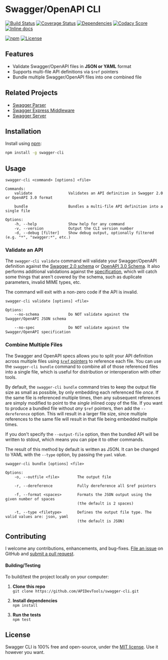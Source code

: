 Swagger/OpenAPI CLI
============================

[![Build Status](https://api.travis-ci.org/APIDevTools/swagger-cli.svg?branch=master)](https://travis-ci.org/APIDevTools/swagger-cli)
[![Coverage Status](https://coveralls.io/repos/github/APIDevTools/swagger-cli/badge.svg?branch=master)](https://coveralls.io/github/APIDevTools/swagger-cli?branch=master)
[![Dependencies](https://david-dm.org/APIDevTools/swagger-cli.svg)](https://david-dm.org/APIDevTools/swagger-cli)
[![Codacy Score](https://api.codacy.com/project/badge/Grade/b20026f43c2d4a149088ba0ad2ab6355)](https://www.codacy.com/public/JamesMessinger/swagger-cli)
[![Inline docs](https://inch-ci.org/github/APIDevTools/swagger-cli.svg?branch=master&style=shields)](https://inch-ci.org/github/APIDevTools/swagger-cli)

[![npm](https://img.shields.io/npm/v/swagger-cli.svg)](https://www.npmjs.com/package/swagger-cli)
[![License](https://img.shields.io/npm/l/swagger-cli.svg)](LICENSE)


Features
--------------------------
- Validate Swagger/OpenAPI files in **JSON or YAML** format
- Supports multi-file API definitions via `$ref` pointers
- Bundle multiple Swagger/OpenAPI files into one combined file


Related Projects
--------------------------
- [Swagger Parser](https://github.com/APIDevTools/swagger-parser)
- [Swagger Express Middleware](https://github.com/APIDevTools/swagger-express-middleware)
- [Swagger Server](https://github.com/APIDevTools/swagger-server)


Installation
--------------------------
Install using [npm](https://docs.npmjs.com/getting-started/what-is-npm):

```bash
npm install -g swagger-cli
```


Usage
--------------------------

```
swagger-cli <command> [options] <file>

Commands:
    validate                Validates an API definition in Swagger 2.0 or OpenAPI 3.0 format

    bundle                  Bundles a multi-file API definition into a single file

Options:
    -h, --help              Show help for any command
    -v, --version           Output the CLI version number
    -d, --debug [filter]    Show debug output, optionally filtered (e.g. "*", "swagger:*", etc.)
```


### Validate an API

The `swagger-cli validate` command will validate your Swagger/OpenAPI definition against the [Swagger 2.0 schema](https://github.com/reverb/swagger-spec/blob/master/schemas/v2.0/schema.json) or [OpenAPI 3.0 Schema](https://github.com/kogosoftwarellc/open-api/blob/master/packages/openapi-schema-validation/schema/openapi-3.0.json).  It also performs additional validations against the [specification](https://github.com/swagger-api/swagger-spec/blob/master/versions/2.0.md), which will catch some things that aren't covered by the schema, such as duplicate parameters, invalid MIME types, etc.

The command will exit with a non-zero code if the API is invalid.

```
swagger-cli validate [options] <file>

Options:
    --no-schema             Do NOT validate against the Swagger/OpenAPI JSON schema

    --no-spec               Do NOT validate against the Swagger/OpenAPI specification
```


### Combine Multiple Files

The Swagger and OpenAPI specs allows you to split your API definition across multiple files using [`$ref` pointers](https://github.com/swagger-api/swagger-spec/blob/master/versions/2.0.md#reference-object) to reference each file. You can use the `swagger-cli bundle` command to combine all of those referenced files into a single file, which is useful for distribution or interoperation with other tools.

By default, the `swagger-cli bundle` command tries to keep the output file size as small as possible, by only embedding each referenced file _once_.  If the same file is referenced multiple times, then any subsequent references are simply modified to point to the _single_ inlined copy of the file.  If you want to produce a bundled file without _any_ `$ref` pointers, then add the `--dereference` option.  This will result in a larger file size, since multiple references to the same file will result in that file being embedded multiple times.

If you don't specify the `--output-file` option, then the bundled API will be written to stdout, which means you can pipe it to other commands.

The result of this method by default is written as JSON. It can be changed to YAML with the `--type` option, by passing the `yaml` value.

```
swagger-cli bundle [options] <file>

Options:
    -o, --outfile <file>        The output file

    -r, --dereference           Fully dereference all $ref pointers

    -f, --format <spaces>       Formats the JSON output using the given number of spaces
                                (the default is 2 spaces)

    -t, --type <filetype>       Defines the output file type. The valid values are: json, yaml
                                (the default is JSON)
```


Contributing
--------------------------
I welcome any contributions, enhancements, and bug-fixes.  [File an issue](https://github.com/APIDevTools/swagger-cli/issues) on GitHub and [submit a pull request](https://github.com/APIDevTools/swagger-cli/pulls).

#### Building/Testing
To build/test the project locally on your computer:

1. **Clone this repo**<br>
`git clone https://github.com/APIDevTools/swagger-cli.git`

2. **Install dependencies**<br>
`npm install`

3. **Run the tests**<br>
`npm test`


License
--------------------------
Swagger CLI is 100% free and open-source, under the [MIT license](LICENSE). Use it however you want.
